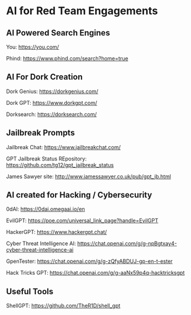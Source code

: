 # AI for Red Team Engagements

## AI Powered Search Engines

You:
https://you.com/

Phind:
https://www.phind.com/search?home=true

## AI For Dork Creation

Dork Genius: 
https://dorkgenius.com/

Dork GPT:
https://www.dorkgpt.com/

Dorksearch:
https://dorksearch.com/

## Jailbreak Prompts

Jailbreak Chat:
https://www.jailbreakchat.com/

GPT Jailbreak Status REpository:
https://github.com/tg12/gpt_jailbreak_status

James Sawyer site:
http://www.jamessawyer.co.uk/pub/gpt_jb.html

## AI created for Hacking / Cybersecurity

0dAI:
https://0dai.omegaai.io/en

EvilGPT:
https://poe.com/universal_link_page?handle=EvilGPT  

HackerGPT:
https://www.hackergpt.chat/

Cyber Threat Intelligence AI:
https://chat.openai.com/g/g-npBgtxay4-cyber-threat-intelligence-ai

GpenTester:
https://chat.openai.com/g/g-zQfyABDUJ-gp-en-t-ester

Hack Tricks GPT:
https://chat.openai.com/g/g-aaNx59p4q-hacktricksgpt
## Useful Tools

ShellGPT:
https://github.com/TheR1D/shell_gpt
